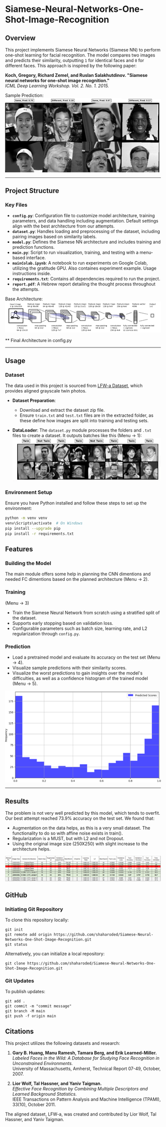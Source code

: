 # Siamese-Neural-Networks-One-Shot-Image-Recognition

## Overview
This project implements Siamese Neural Networks (Siamese NN) to perform one-shot learning for facial recognition. The model compares two images and predicts their similarity, outputting `1` for identical faces and `0` for different faces. This approach is inspired by the following paper:

**Koch, Gregory, Richard Zemel, and Ruslan Salakhutdinov. "Siamese neural networks for one-shot image recognition."**  
_ICML Deep Learning Workshop. Vol. 2. No. 1. 2015._

Sample Prediction:  
![Prediction Sample](Images/prediction.png)

---

## Project Structure

### Key Files
- **`config.py`**: Configuration file to customize model architecture, training parameters, and data handling including augmentation. Default settings align with the best architecture from our attempts.
- **`dataset.py`**: Handles loading and preprocessing of the dataset, including pairing images based on similarity labels.
- **`model.py`**: Defines the Siamese NN architecture and includes training and prediction functions.
- **`main.py`**: Script to run visualization, training, and testing with a menu-based interface.
- **`mainColab.ipynb`**: A notebook to run experiments on Google Colab, utilizing the gratitude GPU. Also containes experiment example. Usage instructions inside. 
- **`requirements.txt`**: Contains all dependencies required to run the project.
- **`report.pdf`**: A Hebrew report detailing the thought process throughout the attempts.

Base Architecture:  
![Base Model Architecture](Images/base_architecture.png)

** Final Architecture in config.py

---

## Usage

### Dataset
The data used in this project is sourced from [LFW-a Dataset](https://talhassner.github.io/home/projects/lfwa/index.html), which provides aligned grayscale twin photos.  

- **Dataset Preparation**:
  - Download and extract the dataset zip file.
  - Ensure `train.txt` and `test.txt` files are in the extracted folder, as these define how images are split into training and testing sets.
  
- **DataLoader**:
  The `dataset.py` module processes the folders and `.txt` files to create a dataset. It outputs batches like this (Menu -> 1):  
  ![Batch Sample](Images/batch_sample.png)

### Environment Setup
Ensure you have Python installed and follow these steps to set up the environment:

```bash
python -m venv venv
venv\Scripts\activate  # On Windows
pip install --upgrade pip
pip install -r requirements.txt
```

## Features
### Building the Model
The main module offers some help in planning the CNN dimentions and needed FC dimentions based on the planned architecture (Menu -> 2).

### Training
(Menu -> 3)
- Train the Siamese Neural Network from scratch using a stratified split of the dataset.
- Supports early stopping based on validation loss.
- Configurable parameters such as batch size, learning rate, and L2 regularization through `config.py`.

### Prediction
- Load a pretrained model and evaluate its accuracy on the test set (Menu -> 4).
- Visualize sample predictions with their similarity scores.
- Visualize the worst predictions to gain insights over the model's difficulties, as well as a confidence histogram of the trained model (Menu -> 5).

![Batch Sample](Images/histogram.png)

---

## Results

The problem is not very well predicted by this model, which tends to overfit. Our best attempt reached 73.9% accuracy on the test set.
We found that:
- Augmentation on the data helps, as this is a very small dataset. The functionality to do so with affine noise exists in train().
- Regularization is a MUST, but with L2 and not Dropout.
- Using the original image size (250X250) with slight increase to the architecture helps.

![Batch Sample](Images/full_results.png)

## GitHub
### Initiating Git Repository
To clone this repository locally:
```
git init
git remote add origin https://github.com/shaharoded/Siamese-Neural-Networks-One-Shot-Image-Recognition.git
git status
```
Alternatively, you can initialize a local repository:
```
git clone https://github.com/shaharoded/Siamese-Neural-Networks-One-Shot-Image-Recognition.git
```

### Git Updates
To publish updates:
```
git add .
git commit -m "commit message"
git branch -M main
git push -f origin main
```

## Citations

This project utilizes the following datasets and research:

1. **Gary B. Huang, Manu Ramesh, Tamara Berg, and Erik Learned-Miller.**  
   *Labeled Faces in the Wild: A Database for Studying Face Recognition in Unconstrained Environments.*  
   University of Massachusetts, Amherst, Technical Report 07-49, October, 2007.

2. **Lior Wolf, Tal Hassner, and Yaniv Taigman.**  
   *Effective Face Recognition by Combining Multiple Descriptors and Learned Background Statistics.*  
   IEEE Transactions on Pattern Analysis and Machine Intelligence (TPAMI), 33(10), October 2011.

The aligned dataset, LFW-a, was created and contributed by Lior Wolf, Tal Hassner, and Yaniv Taigman.
